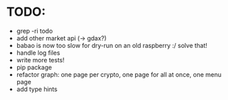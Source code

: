 # TODO:

* grep -ri todo
* add other market api (-> gdax?)
* babao is now too slow for dry-run on an old raspberry :/ solve that!
* handle log files
* write more tests!
* pip package
* refactor graph: one page per crypto, one page for all at once, one menu page
* add type hints
